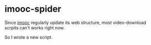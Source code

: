# imooc-spider
Since [imooc](http://www.imooc.com) regularly update its web structure, most video-download scrpits can't works right now.

So I wrote a new script.